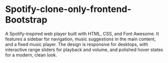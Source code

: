 # Spotify-clone-only-frontend-Bootstrap
 A Spotify-inspired web player built with HTML, CSS, and Font Awesome. It features a sidebar for navigation, music suggestions in the main content, and a fixed music player. The design is responsive for desktops, with interactive range sliders for playback and volume, and polished hover states for a modern, clean look.
